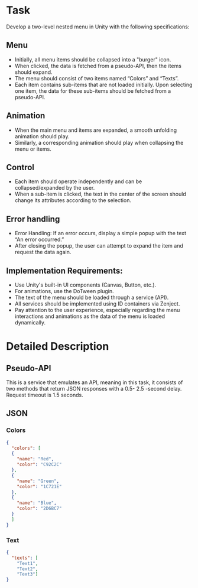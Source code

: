 # Task
Develop a two-level nested menu in Unity with the following specifications:
## Menu
- Initially, all menu items should be collapsed into a "burger" icon.
- When clicked, the data is fetched from a pseudo-API, then the items should expand.
- The menu should consist of two items named “Colors” and “Texts”.
- Each item contains sub-items that are not loaded initially. Upon selecting one item, the data for these sub-items should be fetched from a pseudo-API.
## Animation
- When the main menu and items are expanded, a smooth unfolding animation should play.
- Similarly, a corresponding animation should play when collapsing the menu or items.
## Control
- Each item should operate independently and can be collapsed/expanded by the user.
- When a sub-item is clicked, the text in the center of the screen should change its attributes according to the selection.
## Error handling
- Error Handling: If an error occurs, display a simple popup with the text “An error occurred.” 
- After closing the popup, the user can attempt to expand the item and request the data again.
## Implementation Requirements:
- Use Unity's built-in UI components (Canvas, Button, etc.).
- For animations, use the DoTween plugin.
- The text of the menu should be loaded through a service (API).
- All services should be implemented using ID containers via Zenject.
- Pay attention to the user experience, especially regarding the menu interactions and animations as the data of the menu is loaded dynamically.
# Detailed Description
## Pseudo-API 
This is a service that emulates an API, meaning in this task, it consists of two methods that return JSON responses with a 0.5- 2.5 -second delay. Request timeout is 1.5 seconds.
## JSON
### Colors
```json
{
  "colors": [
  {
    "name": "Red",
    "color": "C92C2C"
  },
  {
    "name": "Green",
    "color": "1C721E"
  },
  {
    "name": "Blue",
    "color": "2D6BC7"
  }
  ]
}
```
### Text
```json
{
  "texts": [
    "Text1",
    "Text2",
    "Text3"]
}
```

